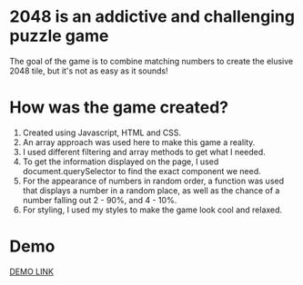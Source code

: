 # 2048 is an addictive and challenging puzzle game

The goal of the game is to combine matching numbers to create the elusive 2048 tile, but it's not as easy as it sounds!

# How was the game created?
1. Created using Javascript, HTML and CSS.
2. An array approach was used here to make this game a reality.
3. I used different filtering and array methods to get what I needed.
4. To get the information displayed on the page, I used document.querySelector to find the exact component we need.
5. For the appearance of numbers in random order, a function was used that displays a number in a random place, as well as the chance of a 
number falling out 2 - 90%, and 4 - 10%.
5. For styling, I used my styles to make the game look cool and relaxed.

# Demo
[DEMO LINK](https://mykola-hadupiak.github.io/2048_game/)
